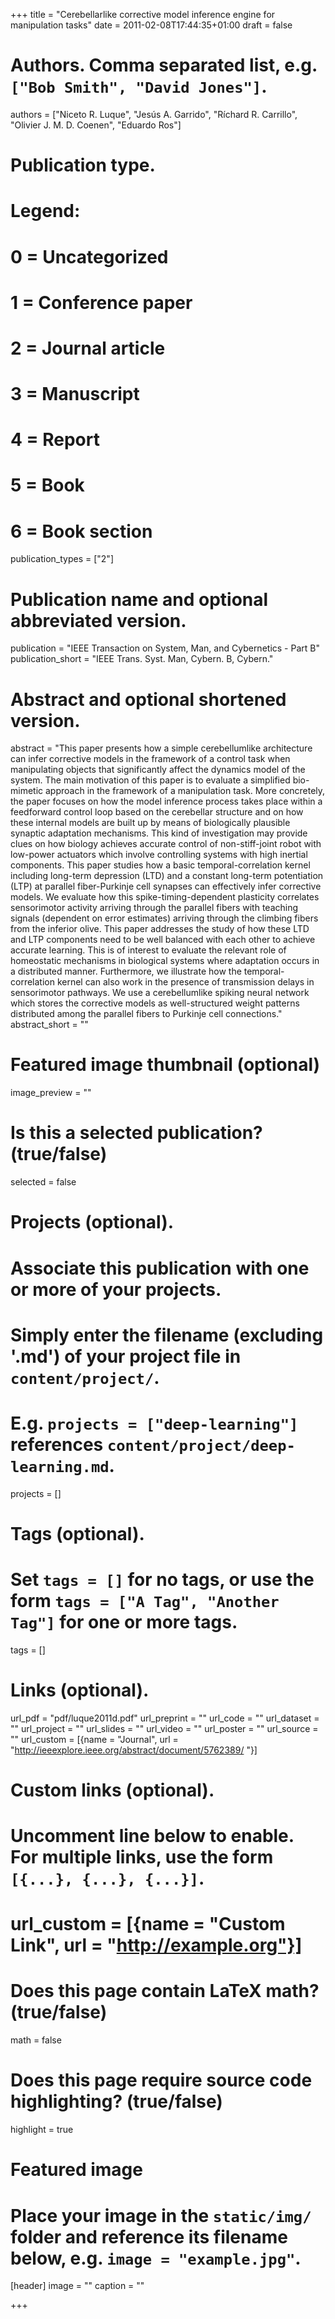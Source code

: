 +++
title = "Cerebellarlike corrective model inference engine for manipulation tasks"
date = 2011-02-08T17:44:35+01:00
draft = false

# Authors. Comma separated list, e.g. `["Bob Smith", "David Jones"]`.
authors = ["Niceto R. Luque", "Jesús A. Garrido", "Ríchard R. Carrillo", "Olivier J. M. D. Coenen", "Eduardo Ros"]

# Publication type.
# Legend:
# 0 = Uncategorized
# 1 = Conference paper
# 2 = Journal article
# 3 = Manuscript
# 4 = Report
# 5 = Book
# 6 = Book section
publication_types = ["2"]

# Publication name and optional abbreviated version.
publication = "IEEE Transaction on System, Man, and Cybernetics - Part B"
publication_short = "IEEE Trans. Syst. Man, Cybern. B, Cybern."

# Abstract and optional shortened version.
abstract = "This paper presents how a simple cerebellumlike architecture can infer corrective models in the framework of a control task when manipulating objects that significantly affect the dynamics model of the system. The main motivation of this paper is to evaluate a simplified bio-mimetic approach in the framework of a manipulation task. More concretely, the paper focuses on how the model inference process takes place within a feedforward control loop based on the cerebellar structure and on how these internal models are built up by means of biologically plausible synaptic adaptation mechanisms. This kind of investigation may provide clues on how biology achieves accurate control of non-stiff-joint robot with low-power actuators which involve controlling systems with high inertial components. This paper studies how a basic temporal-correlation kernel including long-term depression (LTD) and a constant long-term potentiation (LTP) at parallel fiber-Purkinje cell synapses can effectively infer corrective models. We evaluate how this spike-timing-dependent plasticity correlates sensorimotor activity arriving through the parallel fibers with teaching signals (dependent on error estimates) arriving through the climbing fibers from the inferior olive. This paper addresses the study of how these LTD and LTP components need to be well balanced with each other to achieve accurate learning. This is of interest to evaluate the relevant role of homeostatic mechanisms in biological systems where adaptation occurs in a distributed manner. Furthermore, we illustrate how the temporal-correlation kernel can also work in the presence of transmission delays in sensorimotor pathways. We use a cerebellumlike spiking neural network which stores the corrective models as well-structured weight patterns distributed among the parallel fibers to Purkinje cell connections."
abstract_short = ""

# Featured image thumbnail (optional)
image_preview = ""

# Is this a selected publication? (true/false)
selected = false

# Projects (optional).
#   Associate this publication with one or more of your projects.
#   Simply enter the filename (excluding '.md') of your project file in `content/project/`.
#   E.g. `projects = ["deep-learning"]` references `content/project/deep-learning.md`.
projects = []

# Tags (optional).
#   Set `tags = []` for no tags, or use the form `tags = ["A Tag", "Another Tag"]` for one or more tags.
tags = []

# Links (optional).
url_pdf = "pdf/luque2011d.pdf"
url_preprint = ""
url_code = ""
url_dataset = ""
url_project = ""
url_slides = ""
url_video = ""
url_poster = ""
url_source = ""
url_custom = [{name = "Journal", url = "http://ieeexplore.ieee.org/abstract/document/5762389/ "}]

# Custom links (optional).
#   Uncomment line below to enable. For multiple links, use the form `[{...}, {...}, {...}]`.
# url_custom = [{name = "Custom Link", url = "http://example.org"}]

# Does this page contain LaTeX math? (true/false)
math = false

# Does this page require source code highlighting? (true/false)
highlight = true

# Featured image
# Place your image in the `static/img/` folder and reference its filename below, e.g. `image = "example.jpg"`.
[header]
image = ""
caption = ""

+++

